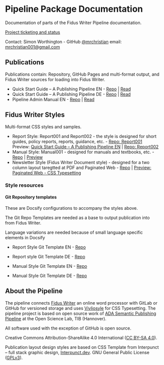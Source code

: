 # Pipeline Package Documentation

Documentation of parts of the Fidus Writer Pipeline documentation.

[Project ticketing and status](https://github.com/users/mrchristian/projects/2)

Contact: Simon Worthington - GitHub [@mrchristian](https://github.com/mrchristian) email: mrchristian001@gmail.com 

## Publications

Publications contain: Repository, GitHub Pages and multi-format output, and Fidus Writer sources for loading into Fidus Writer.

  - Quick Start Guide – A Publishing Pipeline EN - [Repo](https://github.com/mrchristian/guide-en) | [Read](https://mrchristian.github.io/guide-en/)
  - Quick Start Guide – A Publishing Pipeline DE - [Repo](https://github.com/mrchristian/guide-de) | [Read](https://mrchristian.github.io/guide-de/)
  - Pipeline Admin Manual EN - [Repo](https://github.com/mrchristian/pipeline-admin-manual) | [Read](https://mrchristian.github.io/pipeline-admin-manual/)

## Fidus Writer Styles

Multi-format CSS styles and samples.

  - Report Style: Report001 and Report002 - the style is designed for short guides, policy reports, reports, guidance, etc. - [Repo: Report001](https://github.com/mrchristian/Fidus-Book-Style-Report001) Preview: [Quick Start Guide – A Publishing Pipeline EN](https://mrchristian.github.io/guide-en/) | [Repo: Report002](https://github.com/mrchristian/Fidus-Book-Style-Report002) 
  - Manual Style: Manual001 - designed for manuals and textbooks, etc. - [Repo](https://github.com/mrchristian/Manual001-Fidus-Style) | [Preview](https://mrchristian.github.io/Manual001-Fidus-Style/)
  - Newsletter Style (Fidus Writer Document style) - designed for a two column layout taregtted at PDF and Paginated Web - [Repo](https://github.com/mrchristian/newsletter-document-style) | [Preview: Paginated Web - CSS Typesetting](https://vivliostyle.org/viewer/#src=https://raw.githubusercontent.com/mrchristian/newsletter-document-style/main/sample-outputs/frankfurter-infektinfo.html/document.html)
  
### Style resources

#### Git Repository templates

These are Docsify configurations to accompany the styles above.

The Git Repo Templates are needed as a base to output publication into from Fidus Writer.

Language variations are needed because of small language specific elements in Docsify

  - Report Style Git Template EN - [Repo](https://github.com/mrchristian/report-style-git-template-EN) 
  - Report style Git Template DE - [Repo](https://github.com/mrchristian/report-style-git-template-DE) 
  
  - Manual Style Git Template EN - [Repo](https://github.com/mrchristian/Manual-Style-Git-Template-EN)
  - Manual Style Git Template DE - [Repo](https://github.com/mrchristian/Manual-Style-Git-Template-DE)

## About the Pipeline 

The pipeline connects [Fidus Writer](https://www.fiduswriter.org/) an online word processor with GitLab or GitHub for versioned storage and uses [Vivliosyle](https://vivliostyle.org/) for CSS Typesetting. The pipeline project is based on open source work of [ADA Semantic Publishing Pipeline](https://github.com/TIBHannover/ADA) at the Open Science Lab, TIB (Hannover).

All software used with the exception of GitHub is open source.

Creative Commons Attribution-ShareAlike 4.0 International ([CC BY-SA 4.0](https://creativecommons.org/licenses/by-sa/4.0/)).

Publication layout design styles are based on CSS Template from Interpunct – full stack graphic design, [Interpunct.dev](https://interpunct.dev/). GNU General Public License ([GPLv3](https://www.gnu.org/licenses/gpl-3.0.html)).

